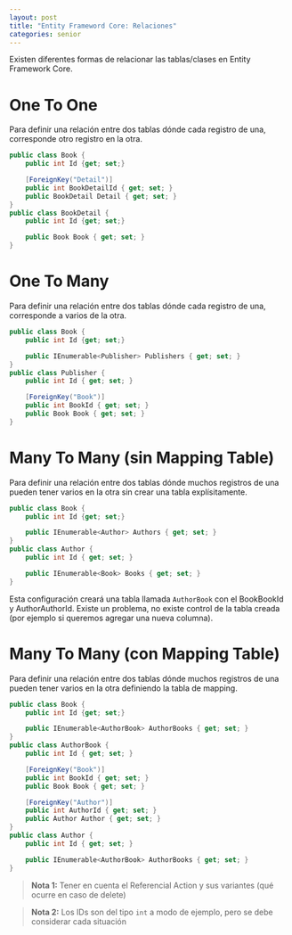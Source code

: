 ```yaml
---
layout: post
title: "Entity Frameword Core: Relaciones"
categories: senior
---
```


Existen diferentes formas de relacionar las tablas/clases<!--more--> en Entity Framework Core.

# One To One
Para definir una relación entre dos tablas dónde cada registro de una, corresponde otro registro en la otra.
```csharp
public class Book {
    public int Id {get; set;}

    [ForeignKey("Detail")]
    public int BookDetailId { get; set; }
    public BookDetail Detail { get; set; }
}
public class BookDetail {
    public int Id {get; set;}

    public Book Book { get; set; }
}
```

# One To Many
Para definir una relación entre dos tablas dónde cada registro de una, corresponde a varios de la otra.
```csharp
public class Book {
    public int Id {get; set;}

    public IEnumerable<Publisher> Publishers { get; set; }
}
public class Publisher {
    public int Id { get; set; }

    [ForeignKey("Book")]
    public int BookId { get; set; }
    public Book Book { get; set; }
}
```

# Many To Many (sin Mapping Table)
Para definir una relación entre dos tablas dónde muchos registros de una pueden tener varios en la otra sin crear una tabla explísitamente.
```csharp
public class Book {
    public int Id {get; set;}

    public IEnumerable<Author> Authors { get; set; }
}
public class Author {
    public int Id { get; set; }

    public IEnumerable<Book> Books { get; set; }
}
```
Esta configuración creará una tabla llamada `AuthorBook` con el BookBookId y AuthorAuthorId. Existe un problema, no existe control de la tabla creada (por ejemplo si queremos agregar una nueva columna).

# Many To Many (con Mapping Table)
Para definir una relación entre dos tablas dónde muchos registros de una pueden tener varios en la otra definiendo la tabla de mapping.
```csharp
public class Book {
    public int Id {get; set;}

    public IEnumerable<AuthorBook> AuthorBooks { get; set; }
}
public class AuthorBook {
    public int Id { get; set; }

    [ForeignKey("Book")]
    public int BookId { get; set; }
    public Book Book { get; set; }

    [ForeignKey("Author")]
    public int AuthorId { get; set; }
    public Author Author { get; set; }
}
public class Author {
    public int Id { get; set; }

    public IEnumerable<AuthorBook> AuthorBooks { get; set; }
}
```

> **Nota 1:** Tener en cuenta el Referencial Action y sus variantes (qué ocurre en caso de delete)

> **Nota 2:** Los IDs son del tipo `int` a modo de ejemplo, pero se debe considerar cada situación